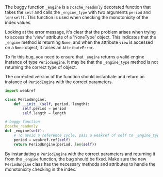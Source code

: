 The buggy function `_engine` is a `@cache_readonly` decorated function that takes the `self` and calls the `_engine_type` with two arguments `period` and `len(self)`. This function is used when checking the monotonicity of the index values.

Looking at the error message, it's clear that the problem arises when trying to access the 'view' attribute of a 'NoneType' object. This indicates that the `_engine` method is returning `None`, and when the attribute `view` is accessed on a `None` object, it raises an `AttributeError`.

To fix this bug, you need to ensure that `_engine` returns a valid engine instance of type `PeriodEngine`. It may be that the `_engine_type` method is not returning the correct type of object.

The corrected version of the function should instantiate and return an instance of `PeriodEngine` with the correct parameters.

```python
import weakref

class PeriodEngine:
    def __init__(self, period, length):
        self.period = period
        self.length = length

# buggy function
@cache_readonly
def _engine(self):
    # To avoid a reference cycle, pass a weakref of self to _engine_type.
    period = weakref.ref(self)
    return PeriodEngine(period, len(self))
```

By instantiating a `PeriodEngine` with the correct parameters and returning it from the `_engine` function, the bug should be fixed. Make sure the new `PeriodEngine` class has the necessary methods and attributes to handle the monotonicity checking in the index.